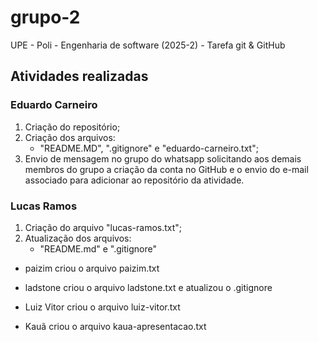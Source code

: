 # grupo-2
UPE - Poli - Engenharia de software (2025-2) - Tarefa git &amp; GitHub

## Atividades realizadas
### Eduardo Carneiro
1. Criação do repositório;
2. Criação dos arquivos: 
    - "README.MD", ".gitignore" e "eduardo-carneiro.txt";
3. Envio de mensagem no grupo do whatsapp solicitando aos demais membros do grupo a criação da conta no GitHub e o envio do e-mail associado para adicionar ao repositório da atividade.

### Lucas Ramos
1. Criação do arquivo "lucas-ramos.txt";
2. Atualização dos arquivos:
    - "README.md" e ".gitignore"

- paizim criou o arquivo paizim.txt

- ladstone criou o arquivo ladstone.txt e atualizou o .gitignore
- Luiz Vitor criou o arquivo luiz-vitor.txt
 - Kauã criou o arquivo kaua-apresentacao.txt
